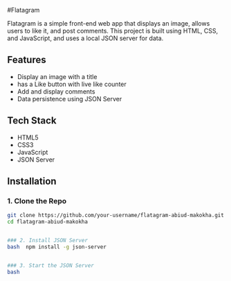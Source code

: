 #Flatagram

Flatagram is a simple front-end web app that displays an image, allows users to like it, and post comments.
This project is built using HTML, CSS, and JavaScript, and uses a local JSON server for data.


## Features

- Display an image with a title
- has a Like button with live like counter
- Add and display comments
- Data persistence using JSON Server


## Tech Stack

- HTML5
- CSS3
- JavaScript 
- JSON Server

##  Installation

### 1. Clone the Repo
```bash
git clone https://github.com/your-username/flatagram-abiud-makokha.git
cd flatagram-abiud-makokha


### 2. Install JSON Server
bash  npm install -g json-server


### 3. Start the JSON Server
bash 